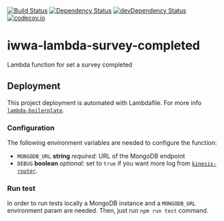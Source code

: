 [![Build Status](https://travis-ci.org/innowatio/iwwa-lambda-survey-completed.svg?branch=master)](https://travis-ci.org/innowatio/iwwa-lambda-survey-completed)
[![Dependency Status](https://david-dm.org/innowatio/iwwa-lambda-survey-completed.svg)](https://david-dm.org/innowatio/iwwa-lambda-survey-completed)
[![devDependency Status](https://david-dm.org/innowatio/iwwa-lambda-survey-completed/dev-status.svg)](https://david-dm.org/innowatio/iwwa-lambda-survey-completed#info=devDependencies)
[![codecov.io](https://codecov.io/github/innowatio/iwwa-lambda-survey-completed/coverage.svg?branch=master)](https://codecov.io/github/innowatio/iwwa-lambda-survey-completed?branch=master)

# iwwa-lambda-survey-completed

Lambda function for set a survey completed

## Deployment

This project deployment is automated with Lambdafile. For more info [`lambda-boilerplate`](https://github.com/lk-architecture/lambda-boilerplate/).

### Configuration

The following environment variables are needed to configure the function:

- `MONGODB_URL` __string__ *required*: URL of the MongoDB endpoint
- `DEBUG` __boolean__ *optional*: set to `true` if you want more log from [`kinesis-router`](https://github.com/lk-architecture/kinesis-router/).

### Run test

In order to run tests locally a MongoDB instance and a `MONGODB_URL` environment
param are needed.
Then, just run `npm run test` command.
